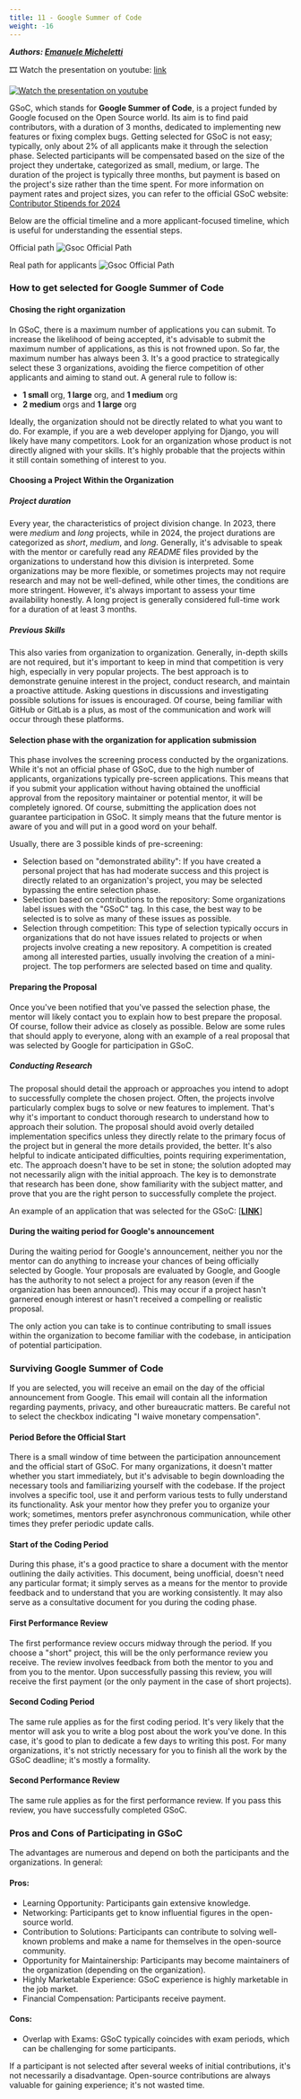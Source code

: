 ```yaml
---
title: 11 - Google Summer of Code
weight: -16
---
```


**_Authors: [Emanuele Micheletti](https://www.linkedin.com/in/emanuelemicheletti/)_**

🎞️ Watch the presentation on youtube: [link](https://www.youtube.com/watch?v=vh-mnxwElyA)

[![ Watch the presentation on youtube](http://img.youtube.com/vi/vh-mnxwElyA/0.jpg)](https://www.youtube.com/watch?v=vh-mnxwElyA "Video Title")

GSoC, which stands for **Google Summer of Code**, is a project funded by Google focused on the Open Source world.
Its aim is to find paid contributors, with a duration of 3 months, dedicated to implementing new features or fixing complex bugs.
Getting selected for GSoC is not easy; typically, only about 2% of all applicants make it through the selection phase.
Selected participants will be compensated based on the size of the project they undertake, categorized as small, medium, or large.
The duration of the project is typically three months, but payment is based on the project's size rather than the time spent.
For more information on payment rates and project sizes, you can refer to the official GSoC website: [Contributor Stipends for 2024](https://developers.google.com/open-source/gsoc/help/student-stipends#total_stipend_amount)

Below are the official timeline and a more applicant-focused timeline, which is useful for understanding the essential steps.

Official path
![Gsoc Official Path](/media/gsoc_official_steps.png)

Real path for applicants
![Gsoc Official Path](/media/gsoc_real_steps.png)

### How to get selected for Google Summer of Code

#### Chosing the right organization

In GSoC, there is a maximum number of applications you can submit.
To increase the likelihood of being accepted, it's advisable to submit the maximum number of applications, as this is not frowned upon.
So far, the maximum number has always been 3.
It's a good practice to strategically select these 3 organizations, avoiding the fierce competition of other applicants and aiming to stand out. A general rule to follow is:

-   **1 small** org, **1 large** org, and **1 medium** org
-   **2 medium** orgs and **1 large** org

Ideally, the organization should not be directly related to what you want to do.
For example, if you are a web developer applying for Django, you will likely have many competitors.
Look for an organization whose product is not directly aligned with your skills.
It's highly probable that the projects within it still contain something of interest to you.

#### Choosing a Project Within the Organization

##### Project duration

Every year, the characteristics of project division change.
In 2023, there were _medium_ and _long_ projects, while in 2024, the project durations are categorized as _short_, _medium_, and _long_.
Generally, it's advisable to speak with the mentor or carefully read any _README_ files provided by the organizations to understand how this division is interpreted.
Some organizations may be more flexible, or sometimes projects may not require research and may not be well-defined, while other times, the conditions are more stringent.
However, it's always important to assess your time availability honestly.
A long project is generally considered full-time work for a duration of at least 3 months.

##### Previous Skills

This also varies from organization to organization.
Generally, in-depth skills are not required, but it's important to keep in mind that competition is very high, especially in very popular projects.
The best approach is to demonstrate genuine interest in the project, conduct research, and maintain a proactive attitude.
Asking questions in discussions and investigating possible solutions for issues is encouraged.
Of course, being familiar with GitHub or GitLab is a plus, as most of the communication and work will occur through these platforms.

#### Selection phase with the organization for application submission

This phase involves the screening process conducted by the organizations.
While it's not an official phase of GSoC, due to the high number of applicants, organizations typically pre-screen applications.
This means that if you submit your application without having obtained the unofficial approval from the repository maintainer or potential mentor, it will be completely ignored.
Of course, submitting the application does not guarantee participation in GSoC. It simply means that the future mentor is aware of you and will put in a good word on your behalf.

Usually, there are 3 possible kinds of pre-screening:

-   Selection based on "demonstrated ability": If you have created a personal project that has had moderate success and this project is directly related to an organization's project, you may be selected bypassing the entire selection phase.
-   Selection based on contributions to the repository: Some organizations label issues with the "GSoC" tag. In this case, the best way to be selected is to solve as many of these issues as possible.
-   Selection through competition: This type of selection typically occurs in organizations that do not have issues related to projects or when projects involve creating a new repository.
    A competition is created among all interested parties, usually involving the creation of a mini-project. The top performers are selected based on time and quality.

#### Preparing the Proposal

Once you've been notified that you've passed the selection phase, the mentor will likely contact you to explain how to best prepare the proposal.
Of course, follow their advice as closely as possible. Below are some rules that should apply to everyone, along with an example of a real proposal that was selected by Google for participation in GSoC.

##### Conducting Research

The proposal should detail the approach or approaches you intend to adopt to successfully complete the chosen project. Often, the projects involve particularly complex bugs to solve or new features to implement. That's why it's important to conduct thorough research to understand how to approach their solution.
The proposal should avoid overly detailed implementation specifics unless they directly relate to the primary focus of the project but in general the more details provided, the better. It's also helpful to indicate anticipated difficulties, points requiring experimentation, etc.
The approach doesn't have to be set in stone; the solution adopted may not necessarily align with the initial approach. The key is to demonstrate that research has been done, show familiarity with the subject matter, and prove that you are the right person to successfully complete the project.

An example of an application that was selected for the GSoC: [[**LINK**](/media/proposal_sample.pdf)]

#### During the waiting period for Google's announcement

During the waiting period for Google's announcement, neither you nor the mentor can do anything to increase your chances of being officially selected by Google.
Your proposals are evaluated by Google, and Google has the authority to not select a project for any reason (even if the organization has been announced).
This may occur if a project hasn't garnered enough interest or hasn't received a compelling or realistic proposal.

The only action you can take is to continue contributing to small issues within the organization to become familiar with the codebase, in anticipation of potential participation.

### Surviving Google Summer of Code

If you are selected, you will receive an email on the day of the official announcement from Google.
This email will contain all the information regarding payments, privacy, and other bureaucratic matters.
Be careful not to select the checkbox indicating "I waive monetary compensation".

#### Period Before the Official Start

There is a small window of time between the participation announcement and the official start of GSoC.
For many organizations, it doesn't matter whether you start immediately, but it's advisable to begin downloading the necessary tools and familiarizing yourself with the codebase.
If the project involves a specific tool, use it and perform various tests to fully understand its functionality.
Ask your mentor how they prefer you to organize your work; sometimes, mentors prefer asynchronous communication, while other times they prefer periodic update calls.

#### Start of the Coding Period

During this phase, it's a good practice to share a document with the mentor outlining the daily activities.
This document, being unofficial, doesn't need any particular format; it simply serves as a means for the mentor to provide feedback and to understand that you are working consistently.
It may also serve as a consultative document for you during the coding phase.

#### First Performance Review

The first performance review occurs midway through the period.
If you choose a "short" project, this will be the only performance review you receive.
The review involves feedback from both the mentor to you and from you to the mentor.
Upon successfully passing this review, you will receive the first payment (or the only payment in the case of short projects).

#### Second Coding Period

The same rule applies as for the first coding period.
It's very likely that the mentor will ask you to write a blog post about the work you've done.
In this case, it's good to plan to dedicate a few days to writing this post.
For many organizations, it's not strictly necessary for you to finish all the work by the GSoC deadline; it's mostly a formality.

#### Second Performance Review

The same rule applies as for the first performance review.
If you pass this review, you have successfully completed GSoC.

### Pros and Cons of Participating in GSoC

The advantages are numerous and depend on both the participants and the organizations. In general:

#### Pros:

-   Learning Opportunity: Participants gain extensive knowledge.
-   Networking: Participants get to know influential figures in the open-source world.
-   Contribution to Solutions: Participants can contribute to solving well-known problems and make a name for themselves in the open-source community.
-   Opportunity for Maintainership: Participants may become maintainers of the organization (depending on the organization).
-   Highly Marketable Experience: GSoC experience is highly marketable in the job market.
-   Financial Compensation: Participants receive payment.

#### Cons:

-   Overlap with Exams: GSoC typically coincides with exam periods, which can be challenging for some participants.

If a participant is not selected after several weeks of initial contributions, it's not necessarily a disadvantage.
Open-source contributions are always valuable for gaining experience; it's not wasted time.
